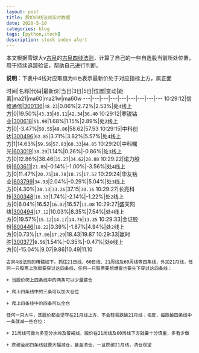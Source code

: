 ```yaml
---
layout: post
title: 股价四线法则实时数据
date: 2020-5-10
categories: blog
tags: [python,stock]
description: stock index alert
---
```



本文根据雪球大v[古泉](https://xueqiu.com/u/7148646888)的[古泉四线法则](https://xueqiu.com/7148646888/130498192)，计算了自己的一些自选股当前所处位置，用于持续追踪验证，帮助自己进行判断。

**说明**：下表中4线对应取值为`红色`表示最新价处于对应指标上方，属正面

时间|名称|代码|最新价|当日|3日|5日|位置|变动|距离|ma21|ma60|ma21w|ma60w
---|---|---|---|---|---|---|---|---
10:29:12|信维通信|[300136](https://xueqiu.com/S/SZ300136)|`48.23`|0.06%|2.72%|2.53%|处`4`线上方|0|19.50%|`43.33`|`40.11`|`42.34`|`36.40`
10:29:12|寒锐钴业|[300618](https://xueqiu.com/S/SZ300618)|`51.98`|1.68%|1.15%|2.89%|处`2`线上方|0|-3.47%|`50.55`|`49.86`|58.62|57.53
10:29:15|中科创达|[300496](https://xueqiu.com/S/SZ300496)|`62.85`|3.71%|3.82%|5.57%|处`4`线上方|1|14.63%|`59.56`|`57.83`|`60.33`|`44.85`
10:29:20|中科曙光|[603019](https://xueqiu.com/S/SH603019)|`38.29`|1.14%|0.26%|-0.86%|处`3`线上方|0|12.86%|38.46|`35.27`|`34.62`|`28.88`
10:29:22|诺力股份|[603611](https://xueqiu.com/S/SH603611)|`21.05`|-0.14%|-1.00%|-3.56%|处`4`线上方|0|11.47%|`20.75`|`18.78`|`18.75`|`17.52`
10:29:24|华友钴业|[603799](https://xueqiu.com/S/SH603799)|`34.93`|2.04%|-0.29%|5.04%|处`3`线上方|0|4.30%|`34.13`|`33.26`|37.15|`30.16`
10:29:27|长亮科技|[300348](https://xueqiu.com/S/SZ300348)|`16.33`|1.74%|-2.14%|-1.22%|处`2`线上方|0|6.04%|16.52|`16.02`|16.57|`13.08`
10:29:27|盛天网络|[300494](https://xueqiu.com/S/SZ300494)|`17.12`|10.03%|8.35%|7.54%|处`4`线上方|0|19.57%|`15.12`|`14.17`|`14.76`|`13.35`
10:29:33|金证股份|[600446](https://xueqiu.com/S/SH600446)|`18.22`|0.39%|-1.87%|4.94%|处`2`线上方|0|0.73%|`17.06`|`17.29`|18.43|19.87
10:29:33|赢时胜|[300377](https://xueqiu.com/S/SZ300377)|`8.56`|1.54%|-0.35%|-0.47%|处`0`线上方|0|-15.04%|9.07|9.86|10.49|11.10

```
古泉4线法则的精髓如下。抓住21日线、60日线、21周线及60周线等四条线，外加21月线，任何一只股票上涨都要穿过这四条线，任何一只股票要想爆雷也要先下穿过这四条线：

+ 当股价爬上四条线中的两条可以少量建仓

+ 爬上四条线中的三条可以加大仓位

+ 爬上四条线中的四条可以全仓

任何一只大牛，其股价都会坚守在21月线上方，不会轻易跌破21月线；相反，每跌破四条线中一条就减一些仓位：

+ 21周线可做为多空分水岭及警戒线，股价在21周线及60周线下方就要十分慎重，多看少做

+ 跌破全部四条线就要大幅减仓，甚至清仓，一旦跌破21月线，清仓观望
```